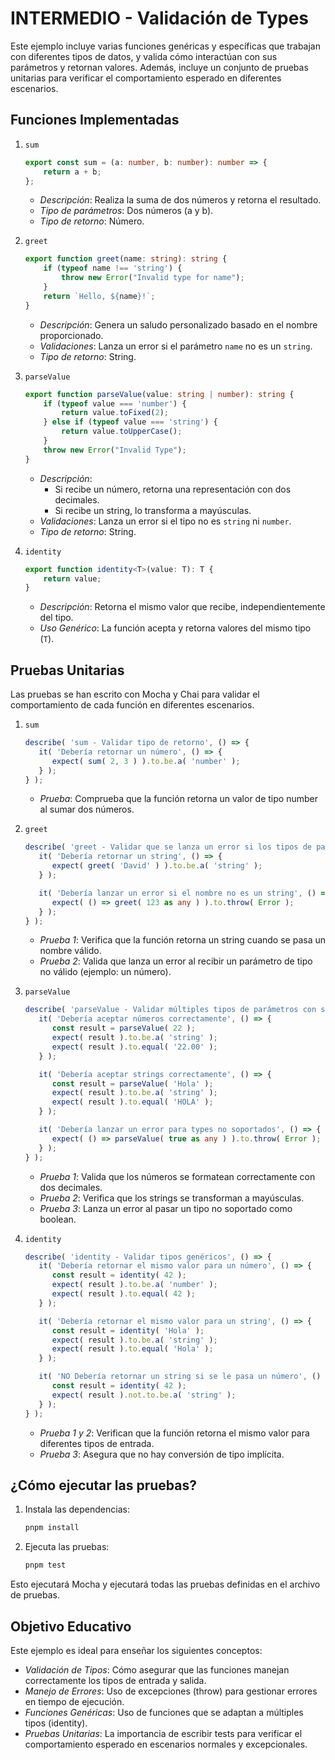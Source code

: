 # INTERMEDIO - Validación de Types

Este ejemplo incluye varias funciones genéricas y específicas que trabajan con diferentes tipos de datos, y valida cómo interactúan con sus parámetros y retornan valores. Además, incluye un conjunto de pruebas unitarias para verificar el comportamiento esperado en diferentes escenarios.

## Funciones Implementadas

1. `sum`

   ```ts
   export const sum = (a: number, b: number): number => {
       return a + b;
   };
   ```

   - *Descripción*: Realiza la suma de dos números y retorna el resultado.
   - *Tipo de parámetros*: Dos números (a y b).
   - *Tipo de retorno*: Número.

2. `greet`

   ```ts
   export function greet(name: string): string {
       if (typeof name !== 'string') {
           throw new Error("Invalid type for name");
       }
       return `Hello, ${name}!`;
   }
   ```

   - *Descripción*: Genera un saludo personalizado basado en el nombre proporcionado.
   - *Validaciones*: Lanza un error si el parámetro `name` no es un `string`.
   - *Tipo de retorno*: String.

3. `parseValue`

   ```ts
   export function parseValue(value: string | number): string {
       if (typeof value === 'number') {
           return value.toFixed(2);
       } else if (typeof value === 'string') {
           return value.toUpperCase();
       }
       throw new Error("Invalid Type");
   }
   ```

   - *Descripción*:
     - Si recibe un número, retorna una representación con dos decimales.
     - Si recibe un string, lo transforma a mayúsculas.
   - *Validaciones*: Lanza un error si el tipo no es `string` ni `number`.
   - *Tipo de retorno*: String.

4. `identity`

   ```ts
   export function identity<T>(value: T): T {
       return value;
   }
   ```

   - *Descripción*: Retorna el mismo valor que recibe, independientemente del tipo.
   - *Uso Genérico*: La función acepta y retorna valores del mismo tipo (`T`).

## Pruebas Unitarias

Las pruebas se han escrito con Mocha y Chai para validar el comportamiento de cada función en diferentes escenarios.

1. `sum`

   ```ts
   describe( 'sum - Validar tipo de retorno', () => {
      it( 'Debería retornar un número', () => {
         expect( sum( 2, 3 ) ).to.be.a( 'number' );
      } );
   } );
   ```

   - *Prueba*: Comprueba que la función retorna un valor de tipo number al sumar dos números.

2. `greet`

   ```ts
   describe( 'greet - Validar que se lanza un error si los tipos de parámetros son incorrectos', () => {
      it( 'Debería retornar un string', () => {
         expect( greet( 'David' ) ).to.be.a( 'string' );
      } );

      it( 'Debería lanzar un error si el nombre no es un string', () => {
         expect( () => greet( 123 as any ) ).to.throw( Error );
      } );
   } );
   ```

   - *Prueba 1*: Verifica que la función retorna un string cuando se pasa un nombre válido.
   - *Prueba 2*: Valida que lanza un error al recibir un parámetro de tipo no válido (ejemplo: un número).

3. `parseValue`

   ```ts
   describe( 'parseValue - Validar múltiples tipos de parámetros con sobrecarga', () => {
      it( 'Debería aceptar números correctamente', () => {
         const result = parseValue( 22 );
         expect( result ).to.be.a( 'string' );
         expect( result ).to.equal( '22.00' );
      } );

      it( 'Debería aceptar strings correctamente', () => {
         const result = parseValue( 'Hola' );
         expect( result ).to.be.a( 'string' );
         expect( result ).to.equal( 'HOLA' );
      } );

      it( 'Debería lanzar un error para types no soportados', () => {
         expect( () => parseValue( true as any ) ).to.throw( Error );
      } );
   } );
   ```

   - *Prueba 1*: Valida que los números se formatean correctamente con dos decimales.
   - *Prueba 2*: Verifica que los strings se transforman a mayúsculas.
   - *Prueba 3*: Lanza un error al pasar un tipo no soportado como boolean.

4. `identity`

   ```ts
   describe( 'identity - Validar tipos genéricos', () => {
      it( 'Debería retornar el mismo valor para un número', () => {
         const result = identity( 42 );
         expect( result ).to.be.a( 'number' );
         expect( result ).to.equal( 42 );
      } );

      it( 'Debería retornar el mismo valor para un string', () => {
         const result = identity( 'Hola' );
         expect( result ).to.be.a( 'string' );
         expect( result ).to.equal( 'Hola' );
      } );

      it( 'NO Debería retornar un string si se le pasa un número', () => {
         const result = identity( 42 );
         expect( result ).not.to.be.a( 'string' );
      } );
   } );
   ```

   - *Prueba 1 y 2*: Verifican que la función retorna el mismo valor para diferentes tipos de entrada.
   - *Prueba 3*: Asegura que no hay conversión de tipo implícita.

## ¿Cómo ejecutar las pruebas?

1. Instala las dependencias:

   ```bash
   pnpm install
   ```

2. Ejecuta las pruebas:

   ```bash
   pnpm test
   ```

Esto ejecutará Mocha y ejecutará todas las pruebas definidas en el archivo de pruebas.

## Objetivo Educativo

Este ejemplo es ideal para enseñar los siguientes conceptos:

- *Validación de Tipos*: Cómo asegurar que las funciones manejan correctamente los tipos de entrada y salida.
- *Manejo de Errores*: Uso de excepciones (throw) para gestionar errores en tiempo de ejecución.
- *Funciones Genéricas*: Uso de funciones que se adaptan a múltiples tipos (identity).
- *Pruebas Unitarias*: La importancia de escribir tests para verificar el comportamiento esperado en escenarios normales y excepcionales.
